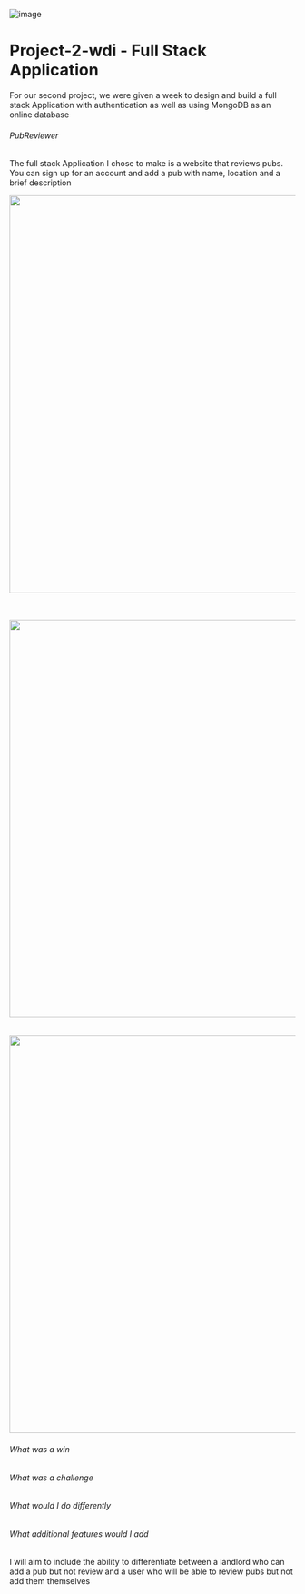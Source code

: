 

![image](https://ga-dash.s3.amazonaws.com/production/assets/logo-9f88ae6c9c3871690e33280fcf557f33.png)

# Project-2-wdi - Full Stack Application

For our second project, we were given a week to design and build a full stack Application with authentication as well as using MongoDB as an online database

###### PubReviewer

The full stack Application I chose to make is a website that reviews pubs. You can sign up for an account and add a pub with name, location and a brief description


<img src="" width="700">


######

```

```

<img src="" width="700">


######

<img src="" width="700">



###### What was a win

###### What was a challenge

###### What would I do differently

###### What additional features would I add
I will aim to include the ability to differentiate between a landlord who can add a pub but not review and a user who will be able to review pubs but not add them themselves
